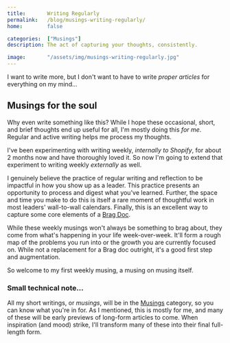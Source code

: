 ```yaml
---
title:       Writing Regularly
permalink:   /blog/musings-writing-regularly/
home:        false

categories:  ["Musings"]
description: The act of capturing your thoughts, consistently.

image:       "/assets/img/musings-writing-regularly.jpg"
---
```


I want to write more, but I don't want to have to write _proper articles_ for everything on my mind&hellip;

## Musings for the soul

Why even write something like this? While I hope these occasional, short, and brief thoughts end up useful for all, I'm mostly doing this *for me*. Regular and active writing helps me process my thoughts.

I've been experimenting with writing weekly, _internally to Shopify_, for about 2 months now and have thoroughly loved it. So now I'm going to extend that experiment to writing weekly _externally_ as well.

I genuinely believe the practice of regular writing and reflection to be impactful in how you show up as a leader. This practice presents an opportunity to process and digest what you've learned. Further, the space and time you make to do this is itself a rare moment of thoughtful work in most leaders' wall-to-wall calendars. Finally, this is an excellent way to capture some core elements of a [Brag Doc](https://jvns.ca/blog/brag-documents/).

While these weekly musings won't always be something to brag about, they come from what's happening in your life week-over-week. It'll form a rough map of the problems you run into or the growth you are currently focused on. While not a replacement for a Brag doc outright, it's a good first step and augmentation.

So welcome to my first weekly musing, a musing on musing itself.

### Small technical note&hellip;

All my short writings, or _musings_, will be in the [Musings](/category/musings) category, so you can know what you're in for. As I mentioned, this is mostly for me, and many of these will be early previews of long-form articles to come. When inspiration (and mood) strike, I'll transform many of these into their final full-length form.
